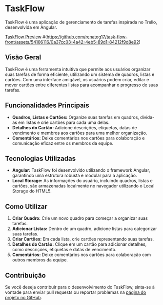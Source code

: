 # TaskFlow

TaskFlow é uma aplicação de gerenciamento de tarefas inspirada no Trello, desenvolvida em Angular.

[TaskFlow Preview](https://task-flow-front.vercel.app/)
#(https://github.com/renatog17/task-flow-front/assets/54106116/0a37cc03-4a42-4eb5-89d1-84212f9d8e92)

## Visão Geral

TaskFlow é uma ferramenta intuitiva que permite aos usuários organizar suas tarefas de forma eficiente, utilizando um sistema de quadros, listas e cartões. Com uma interface amigável, os usuários podem criar, editar e mover cartões entre diferentes listas para acompanhar o progresso de suas tarefas.

## Funcionalidades Principais

- **Quadros, Listas e Cartões:** Organize suas tarefas em quadros, divida-as em listas e crie cartões para cada uma delas.
- **Detalhes do Cartão:** Adicione descrições, etiquetas, datas de vencimento e membros aos cartões para uma melhor organização.
- **Comentários:** Deixe comentários nos cartões para colaboração e comunicação eficaz entre os membros da equipe.

## Tecnologias Utilizadas

- **Angular:** TaskFlow foi desenvolvido utilizando o framework Angular, garantindo uma estrutura robusta e modular para a aplicação.
- **Local Storage:** As informações do usuário, incluindo quadros, listas e cartões, são armazenadas localmente no navegador utilizando o Local Storage do HTML5.

## Como Utilizar

1. **Criar Quadro:** Crie um novo quadro para começar a organizar suas tarefas.
2. **Adicionar Listas:** Dentro de um quadro, adicione listas para categorizar suas tarefas.
3. **Criar Cartões:** Em cada lista, crie cartões representando suas tarefas.
4. **Detalhes do Cartão:** Clique em um cartão para adicionar detalhes, como descrições, etiquetas e datas de vencimento.
5. **Comentários:** Deixe comentários nos cartões para colaboração com outros membros da equipe.

## Contribuição

Se você deseja contribuir para o desenvolvimento do TaskFlow, sinta-se à vontade para enviar pull requests ou reportar problemas na [página do projeto no GitHub](link_para_repositório).
